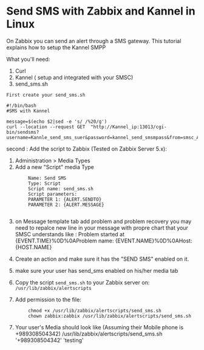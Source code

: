 # Send SMS with Zabbix and Kannel in Linux


On Zabbix you can send an alert through a SMS gateway. This tutorial explains how to setup the Kannel SMPP


What you'll need:

1. Curl
2. Kannel ( setup and integrated with your SMSC)
3. send_sms.sh

```
First create your send_sms.sh 

#!/bin/bash
#SMS with Kannel

message=$(echo $2|sed -e 's/ /%20/g') 
curl --location --request GET  "http://Kannel_ip:13013/cgi-bin/sendsms?username=Kannle_send_sms_suer&password=kannel_send_smsmpass&from=smsc_Account_name&to=$1&text=$message"
```


second : Add the script to Zabbix (Tested on Zabbix Server 5.x):

1. Administration > Media Types
2. Add a new "Script" media Type
```
		Name: Send SMS
		Type: Script
		Script name: send_sms.sh
		Script parameters:
		PARAMETER 1: {ALERT.SENDTO}
		PARAMETER 2: {ALERT.MESSAGE}
		
```


3. on Message template tab add problem and problem recovery you may need to repalce new line in your message with propre chart that your SMSC understands
like : Problem started at {EVENT.TIME}%0D%0AProblem name: {EVENT.NAME}%0D%0AHost: {HOST.NAME}


4. Create an action and make sure it has the "SEND SMS" enabled on it.
5. make sure your user has send_sms enabled on his/her media tab
6. Copy the script `send_sms.sh` to your Zabbix server on: `/usr/lib/zabbix/alertscripts`
7. Add permission to the file:
```
		chmod +x /usr/lib/zabbix/alertscripts/send_sms.sh
		chown zabbix:zabbix /usr/lib/zabbix/alertscripts/send_sms.sh
```

7. Your user's Media should look like (Assuming their Mobile phone is +989308504342)
 /usr/lib/zabbix/alertscripts/send_sms.sh '+989308504342' 'testing'

